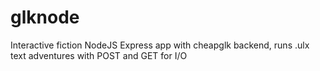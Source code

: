 # glknode
Interactive fiction NodeJS Express app with cheapglk backend, runs .ulx text adventures with POST and GET for I/O
